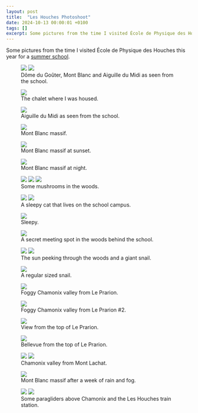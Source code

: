 ```yaml
---
layout: post
title:  "Les Houches Photoshoot"
date: 2024-10-13 00:00:01 +0100
tags: []
excerpt: Some pictures from the time I visited École de Physique des Houches this year for a summer school.
---
```


Some pictures from the time I visited École de Physique des Houches this year
for a [summer school](https://houches24.github.io/).

<figure class="image wide">
    <div class="many">
        <img src="/assets/images/les_houches/mont_blanc_day_v.jpg">
        <img src="/assets/images/les_houches/aiguille_du_midi_v.jpg">
    </div>
    <figcaption>
        Dôme du Goûter, Mont Blanc and Aiguille du Midi as seen from the
        school.
    </figcaption>
</figure>

<figure class="image wide">
    <img src="/assets/images/les_houches/chalet_v.jpg">
    <figcaption>
        The chalet where I was housed.
    </figcaption>
</figure>

<figure class="image wide">
    <img src="/assets/images/les_houches/aiguille_du_midi_h.jpg">
    <figcaption>
        Aiguille du Midi as seen from the school.
    </figcaption>
</figure>

<figure class="image wide">
    <img src="/assets/images/les_houches/mont_blanc_cloudy_h.jpg">
    <figcaption>
        Mont Blanc massif.
    </figcaption>
</figure>

<figure class="image wide">
    <img src="/assets/images/les_houches/mont_blanc_sunset2_h.jpg">
    <figcaption>
        Mont Blanc massif at sunset.
    </figcaption>
</figure>

<figure class="image wide">
    <img src="/assets/images/les_houches/mont_blanc_night_h.jpg">
    <figcaption>
        Mont Blanc massif at night.
    </figcaption>
</figure>

<figure class="image wide">
    <div class="many">
        <img src="/assets/images/les_houches/mushroom1_v.jpg">
        <img src="/assets/images/les_houches/mushroom2_v.jpg">
        <img src="/assets/images/les_houches/mushroom3_v.jpg">
    </div>
    <figcaption>
        Some mushrooms in the woods.
    </figcaption>
</figure>

<figure class="image wide">
    <div class="many">
        <img src="/assets/images/les_houches/cat_v.jpg">
        <img src="/assets/images/les_houches/cat_aesthetic_v.jpg">
    </div>
    <figcaption>
        A sleepy cat that lives on the school campus.
    </figcaption>
</figure>

<figure class="image wide">
    <img src="/assets/images/les_houches/cat_sleepy_h.jpg">
    <figcaption>
        Sleepy.
    </figcaption>
</figure>

<figure class="image wide">
    <img src="/assets/images/les_houches/forest_meeting_spot_h.jpg">
    <figcaption>
        A secret meeting spot in the woods behind the school.
    </figcaption>
</figure>

<figure class="image wide">
    <div class="many">
        <img src="/assets/images/les_houches/hike_sun_v.jpg">
        <img src="/assets/images/les_houches/forest_snail_v.jpg">
    </div>
    <figcaption>
        The sun peeking through the woods and a giant snail.
    </figcaption>
</figure>

<figure class="image wide">
    <img src="/assets/images/les_houches/snail_right_h.jpg">
    <figcaption>
        A regular sized snail.
    </figcaption>
</figure>

<figure class="image wide">
    <img src="/assets/images/les_houches/hike_foggy_valley2_h.jpg">
    <figcaption>
        Foggy Chamonix valley from Le Prarion.
    </figcaption>
</figure>

<figure class="image wide">
    <img src="/assets/images/les_houches/hike_foggy_valley3_h.jpg">
    <figcaption>
        Foggy Chamonix valley from Le Prarion #2.
    </figcaption>
</figure>

<figure class="image wide">
    <img src="/assets/images/les_houches/hike_valley_h.jpg">
    <figcaption>
        View from the top of Le Prarion.
    </figcaption>
</figure>

<figure class="image wide">
    <img src="/assets/images/les_houches/hike_mountain_h.jpg">
    <figcaption>
        Bellevue from the top of Le Prarion.
    </figcaption>
</figure>

<figure class="image wide">
    <div class="many">
        <img src="/assets/images/les_houches/hike_valley3_v.jpg">
        <img src="/assets/images/les_houches/hike_valley2_v.jpg">
    </div>
    <figcaption>
        Chamonix valley from Mont Lachat.
    </figcaption>
</figure>

<figure class="image wide">
    <img src="/assets/images/les_houches/mont_blanc_after_rain_h.jpg">
    <figcaption>
        Mont Blanc massif after a week of rain and fog.
    </figcaption>
</figure>

<figure class="image wide">
    <div class="many">
        <img src="/assets/images/les_houches/paragliders_v.jpg">
        <img src="/assets/images/les_houches/les_houches_station_v.jpg">
    </div>
    <figcaption>
        Some paragliders above Chamonix and the Les Houches train station.
    </figcaption>
</figure>
